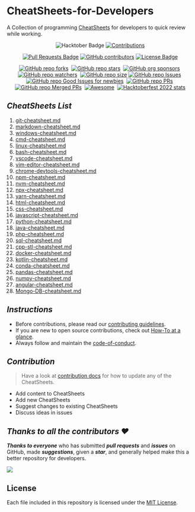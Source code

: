 # CheatSheets-for-Developers

A Collection of programming [CheatSheets](./CheatSheets/) for developers to quick review while working.

<div align="center">

<img src="https://img.shields.io/badge/hacktoberfest-2022-blueviolet" alt="Hacktober Badge"/>
<a href="https://github.com/ossamamehmood" ><img src="https://img.shields.io/badge/Contributions-welcome-orangered.svg?style=flat&logo=git" alt="Contributions" /></a>

<a href="https://github.com/crescentpartha/CheatSheets-for-Developers/pulls"><img src="https://img.shields.io/github/issues-pr/crescentpartha/CheatSheets-for-Developers" alt="Pull Requests Badge"/></a>
<a href="https://github.com/crescentpartha/CheatSheets-for-Developers/graphs/contributors"><img alt="GitHub contributors" src="https://img.shields.io/github/contributors/crescentpartha/CheatSheets-for-Developers?color=2b9348&style=flat&logo=github"></a>
<a href="https://github.com/crescentpartha/CheatSheets-for-Developers/blob/main/LICENSE"><img src="https://img.shields.io/github/license/crescentpartha/CheatSheets-for-Developers?color=2b9348" alt="License Badge"/></a>

</div>

<div align="center" markdown="1">

[![GitHub repo forks](https://img.shields.io/github/forks/crescentpartha/CheatSheets-for-Developers?style=flat&logo=github&logoColor=whitesmoke&label=Forks)](https://github.com/crescentpartha/CheatSheets-for-Developers/network)&#160;
[![GitHub repo stars](https://img.shields.io/github/stars/crescentpartha/CheatSheets-for-Developers?style=flat&logo=github&logoColor=whitesmoke&label=Stars)](https://github.com/crescentpartha/CheatSheets-for-Developers/stargazers)&#160;
[![GitHub org sponsors](https://img.shields.io/github/sponsors/crescentpartha?style=flat&logo=github&logoColor=whitesmoke&label=Sponsors)](https://github.com/sponsors/crescentpartha)&#160;
[![GitHub repo watchers](https://img.shields.io/github/watchers/crescentpartha/CheatSheets-for-Developers?style=flat&logo=github&logoColor=whitesmoke&label=Watchers)](https://github.com/crescentpartha/CheatSheets-for-Developers/watchers)&#160;
[![GitHub repo size](https://img.shields.io/github/repo-size/crescentpartha/CheatSheets-for-Developers?style=flat&logo=github&logoColor=whitesmoke&label=Repo%20Size)](https://github.com/crescentpartha/CheatSheets-for-Developers/archive/refs/heads/main.zip)
[![GitHub repo Issues](https://img.shields.io/github/issues/crescentpartha/CheatSheets-for-Developers?style=flat&logo=github&logoColor=red&label=Issues)](https://github.com/crescentpartha/CheatSheets-for-Developers/issues)&#160;
[![GitHub repo Good Issues for newbies](https://img.shields.io/github/issues/crescentpartha/CheatSheets-for-Developers/good%20first%20issue?style=flat&logo=github&logoColor=green&label=Good%20First%20issues)](https://github.com/crescentpartha/CheatSheets-for-Developers/issues?q=is%3Aopen+is%3Aissue+label%3A%22good+first+issue%22)&#160;
[![GitHub repo PRs](https://img.shields.io/github/issues-pr/crescentpartha/CheatSheets-for-Developers?style=flat&logo=github&logoColor=orange&label=PRs)](https://github.com/crescentpartha/CheatSheets-for-Developers/pulls)&#160;
[![GitHub repo Merged PRs](https://img.shields.io/github/issues-search/crescentpartha/CheatSheets-for-Developers?style=flat&logo=github&logoColor=green&label=Merged%20PRs&query=is%3Amerged)](https://github.com/crescentpartha/CheatSheets-for-Developers/pulls?q=is%3Apr+is%3Amerged)&#160;
[![Awesome](https://cdn.rawgit.com/sindresorhus/awesome/d7305f38d29fed78fa85652e3a63e154dd8e8829/media/badge.svg)](https://github.com/sindresorhus/awesome)&#160;
[![Hacktoberfest 2022 stats](https://img.shields.io/github/hacktoberfest/2022/crescentpartha/CheatSheets-for-Developers?label=Hacktoberfest+2022)](https://github.com/crescentpartha/CheatSheets-for-Developers/pulls?q=is%3Apr+is%3Amerged+created%3A2022-10-01..2022-10-31)

</div>

## ___CheatSheets List___

1. [git-cheatsheet.md](./CheatSheets/git-cheatsheet.md)
2. [markdown-cheatsheet.md](./CheatSheets/markdown-cheatsheet.md)
3. [windows-cheatsheet.md](./CheatSheets/windows-cheatsheet.md)
4. [cmd-cheatsheet.md](./CheatSheets/cmd-cheatsheet.md)
5. [linux-cheatsheet.md](./CheatSheets/linux-cheatsheet.md)
6. [bash-cheatsheet.md](./CheatSheets/bash_cheatsheet.md)
7. [vscode-cheatsheet.md](./CheatSheets/vscode-cheatsheet.md)
8. [vim-editor-cheatsheet.md](./CheatSheets/vim-editor-cheatsheet.md)
9. [chrome-devtools-cheatsheet.md](./CheatSheets/chrome-devtools-cheatsheet.md)
10. [npm-cheatsheet.md](./CheatSheets/npm-cheatsheet.md)
11. [nvm-cheatsheet.md](./CheatSheets/nvm-cheatsheet.md)
12. [npx-cheatsheet.md](./CheatSheets/npx-cheetsheet.md)
13. [yarn-cheatsheet.md](./CheatSheets/yarn-cheatsheet.md)
14. [html-cheatsheet.md](./CheatSheets/html-cheatsheet.md)
15. [css-cheatsheet.md](./CheatSheets/css-cheatsheet.md)
16. [javascript-cheatsheet.md](./CheatSheets/JavaScript-CheatSheet.md)
17. [python-cheatsheet.md](./CheatSheets/Python-cheatsheet.md)
18. [java-cheatsheet.md](./CheatSheets/java-cheatsheet.md)
19. [php-cheatsheet.md](./CheatSheets/php-cheatsheet.md)
20. [sql-cheatsheet.md](./CheatSheets/sql-cheatsheets.md)
21. [cpp-stl-cheatsheet.md](./CheatSheets/cpp-stl-cheatsheet.md)
22. [docker-cheatsheet.md](./CheatSheets/docker-cheatsheet.md)
23. [kotlin-cheatsheet.md](./CheatSheets/kotlin-cheatsheet.md)
24. [conda-cheatsheet.md](./CheatSheets/conda-cheatsheet.md)
25. [pandas-cheatsheet.md](./CheatSheets/pandas-cheatsheet.md)
26. [numpy-cheatsheet.md](./CheatSheets/Numpy-cheatsheet.md)
27. [angular-cheatsheet.md](./CheatSheets/angular-cheatsheet.md)
28. [Mongo-DB-cheatsheet.md](./CheatSheets/Mongo-DB-cheatsheet.md)

## ___Instructions___

- Before contributions, please read our [contributing guidelines](docs/CONTRIBUTING.md).
- If you are new to open source contributions, check out [How-To at a glance](docs/HOW-TO.md).
- Always follow and maintain the [code-of-conduct](docs/CODE-OF-CONDUCT.md).

## ___Contribution___

> Have a look at [contribution docs](./docs/CONTRIBUTING.md) for how to update any of the CheatSheets.

- Add content to CheatSheets
- Add new CheatSheets
- Suggest changes to existing CheatSheets
- Discuss ideas in issues

## ___Thanks to all the contributors ❤___

___Thanks to everyone___ who has submitted ___pull requests___ and ___issues___ on GitHub, made ___suggestions___, given a ___star___, and generally helped make this a better repository for developers.

<!-- ![Contributors](https://contrib.rocks/image?repo=crescentpartha/CheatSheets-for-Developers) -->

<a href = "https://github.com/ritwikdalmia/CheatSheets-for-Developers/graphs/contributors">
  <img src = "https://contrib.rocks/image?repo=ritwikdalmia/CheatSheets-for-Developers"/>
</a>

## License

Each file included in this repository is licensed under the [MIT License](./LICENSE).

<!-- Never delete this div container -->
<div align="center" markdown="1">

<!-- [![GitHub Help Wanted issues](https://img.shields.io/github/issues/crescentpartha/CheatSheets-for-Developers/help%20wanted?style=flat&logo=github&logoColor=b545d1&label=%22Help%20Wanted%22%20issues)](https://github.com/crescentpartha/CheatSheets-for-Developers/issues?q=is%3Aopen+is%3Aissue+label%3A%22help+wanted%22)     -->
<!-- [![GitHub Help Wanted PRs](https://img.shields.io/github/issues-pr/crescentpartha/CheatSheets-for-Developers/help%20wanted?style=flat&logo=github&logoColor=b545d1&label=%22Help%20Wanted%22%20PRs)](https://github.com/crescentpartha/CheatSheets-for-Developers/pulls?q=is%3Aopen+is%3Aissue+label%3A%22help+wanted%22) -->
<!-- [![GitHub repo contributors](https://img.shields.io/github/contributors-anon/crescentpartha/CheatSheets-for-Developers?style=flat&logo=github&logoColor=whitesmoke&label=Contributors)](https://github.com/crescentpartha/CheatSheets-for-Developers/graphs/contributors) -->

</div>

